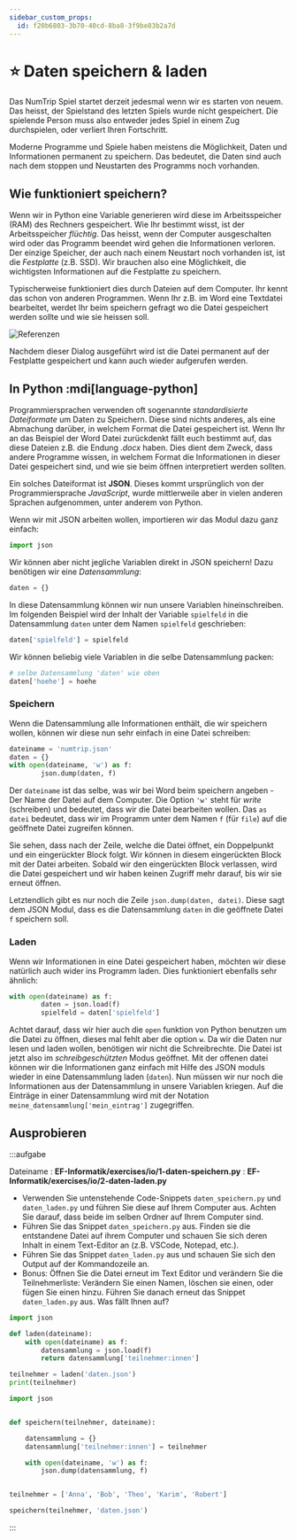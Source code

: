 ```yaml
---
sidebar_custom_props:
  id: f20b6803-3b70-40cd-8ba8-3f9be83b2a7d
---
```

# ⭐ Daten speichern & laden

Das NumTrip Spiel startet derzeit jedesmal wenn wir es starten von neuem. Das heisst, der Spielstand des letzten Spiels wurde nicht gespeichert. Die spielende Person muss also entweder jedes Spiel in einem Zug durchspielen, oder verliert Ihren Fortschritt. 

Moderne Programme und Spiele haben meistens die Möglichkeit, Daten und Informationen permanent zu speichern. Das bedeutet, die Daten sind auch nach dem stoppen und Neustarten des Programms noch vorhanden. 

## Wie funktioniert speichern?

Wenn wir in Python eine Variable generieren wird diese im Arbeitsspeicher (RAM) des Rechners gespeichert. Wie Ihr bestimmt wisst, ist der Arbeitsspeicher _flüchtig_. Das heisst, wenn der Computer ausgeschalten wird oder das Programm beendet wird gehen die Informationen verloren. Der einzige Speicher, der auch nach einem Neustart noch vorhanden ist, ist die _Festplatte_ (z.B. SSD). Wir brauchen also eine Möglichkeit, die wichtigsten Informationen auf die Festplatte zu speichern. 

Typischerweise funktioniert dies durch Dateien auf dem Computer. Ihr kennt das schon von anderen Programmen. Wenn Ihr z.B. im Word eine Textdatei bearbeitet, werdet Ihr beim speichern gefragt wo die Datei gespeichert werden sollte und wie sie heissen soll. 

![Referenzen](https://support.content.office.net/de-de/media/c587dc7a-7860-48d5-af26-6e275de6f57a.png)

Nachdem dieser Dialog ausgeführt wird ist die Datei permanent auf der Festplatte gespeichert und kann auch wieder aufgerufen werden.

## In Python :mdi[language-python]

Programmiersprachen verwenden oft sogenannte _standardisierte Dateiformate_ um Daten zu Speichern. Diese sind nichts anderes, als eine Abmachung darüber, in welchem Format die Datei gespeichert ist. Wenn Ihr an das Beispiel der Word Datei zurückdenkt fällt euch bestimmt auf, das diese Dateien z.B. die Endung _.docx_ haben. Dies dient dem Zweck, dass andere Programme wissen, in welchem Format die Informationen in dieser Datei gespeichert sind, und wie sie beim öffnen interpretiert werden sollten.

Ein solches Dateiformat ist **JSON**. Dieses kommt ursprünglich von der Programmiersprache _JavaScript_, wurde mittlerweile aber in vielen anderen Sprachen aufgenommen, unter anderem von Python. 

Wenn wir mit JSON arbeiten wollen, importieren wir das Modul dazu ganz einfach:
```py
import json
```

Wir können aber nicht jegliche Variablen direkt in JSON speichern! Dazu benötigen wir eine _Datensammlung_:
```py
daten = {}
```

In diese Datensammlung können wir nun unsere Variablen hineinschreiben. Im folgenden Beispiel wird der Inhalt der Variable `spielfeld` in die Datensammlung `daten` unter dem Namen `spielfeld` geschrieben:
```py
daten['spielfeld'] = spielfeld
```

Wir können beliebig viele Variablen in die selbe Datensammlung packen:
```py
# selbe Datensammlung 'daten' wie oben
daten['hoehe'] = hoehe
```

### Speichern

Wenn die Datensammlung alle Informationen enthält, die wir speichern wollen, können wir diese nun sehr einfach in eine Datei schreiben:
```py
dateiname = 'numtrip.json'
daten = {}
with open(dateiname, 'w') as f:
        json.dump(daten, f)
```

Der `dateiname` ist das selbe, was wir bei Word beim speichern angeben - Der Name der Datei auf dem Computer. Die Option `'w'` steht für _write_ (schreiben) und bedeutet, dass wir die Datei bearbeiten wollen. Das `as datei` bedeutet, dass wir im Programm unter dem Namen `f` (für `file`) auf die geöffnete Datei zugreifen können. 

Sie sehen, dass nach der Zeile, welche die Datei öffnet, ein Doppelpunkt und ein eingerückter Block folgt. Wir können in diesem eingerückten Block mit der Datei arbeiten. Sobald wir den eingerückten Block verlassen, wird die Datei gespeichert und wir haben keinen Zugriff mehr darauf, bis wir sie erneut öffnen.

Letztendlich gibt es nur noch die Zeile `json.dump(daten, datei)`. Diese sagt dem JSON Modul, dass es die Datensammlung `daten` in die geöffnete Datei `f` speichern soll.

### Laden

Wenn wir Informationen in eine Datei gespeichert haben, möchten wir diese natürlich auch wider ins Programm laden. Dies funktioniert ebenfalls sehr ähnlich:
```py
with open(dateiname) as f:
        daten = json.load(f)
        spielfeld = daten['spielfeld']
```
Achtet darauf, dass wir hier auch die `open` funktion von Python benutzen um die Datei zu öffnen, dieses mal fehlt aber die option `w`. Da wir die Daten nur lesen und laden wollen, benötigen wir nicht die Schreibrechte. Die Datei ist jetzt also im _schreibgeschützten_ Modus geöffnet. Mit der offenen datei können wir die Informationen ganz einfach mit Hilfe des JSON moduls wieder in eine Datensammlung laden (`daten`). 
Nun müssen wir nur noch die Informationen aus der Datensammlung in unsere Variablen kriegen. Auf die Einträge in einer Datensammlung wird mit der Notation `meine_datensammlung['mein_eintrag']` zugegriffen.

## Ausprobieren

:::aufgabe
<Answer type="state" webKey="6436d3e7-6f0a-4600-af53-4e0a8c8cf8c7" />

Dateiname
: __EF-Informatik/exercises/io/1-daten-speichern.py__
: __EF-Informatik/exercises/io/2-daten-laden.py__

- Verwenden Sie untenstehende Code-Snippets `daten_speichern.py` und `daten_laden.py` und führen Sie diese auf Ihrem Computer aus. Achten Sie darauf, dass beide im selben Ordner auf Ihrem Computer sind.
- Führen Sie das Snippet `daten_speichern.py` aus. Finden sie die entstandene Datei auf ihrem Computer und schauen Sie sich deren Inhalt in einem Text-Editor an (z.B. VSCode, Notepad, etc.).
- Führen Sie das Snippet `daten_laden.py` aus und schauen Sie sich den Output auf der Kommandozeile an.
- Bonus: Öffnen Sie die Datei erneut im Text Editor und verändern Sie die Teilnehmerliste: Verändern Sie einen Namen, löschen sie einen, oder fügen Sie einen hinzu. Führen Sie danach erneut das Snippet `daten_laden.py` aus. Was fällt Ihnen auf?


```py
import json

def laden(dateiname):
    with open(dateiname) as f:
        datensammlung = json.load(f)
        return datensammlung['teilnehmer:innen']

teilnehmer = laden('daten.json')
print(teilnehmer)
```


```py
import json


def speichern(teilnehmer, dateiname):

    datensammlung = {}
    datensammlung['teilnehmer:innen'] = teilnehmer

    with open(dateiname, 'w') as f:
        json.dump(datensammlung, f)


teilnehmer = ['Anna', 'Bob', 'Theo', 'Karim', 'Robert']

speichern(teilnehmer, 'daten.json')

```
:::